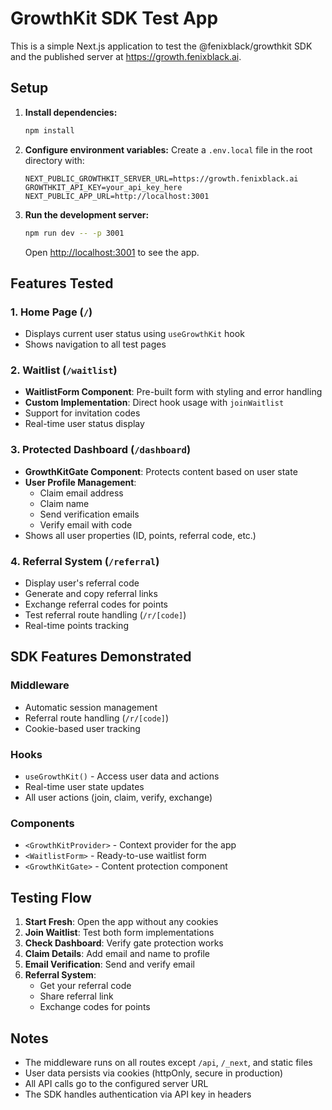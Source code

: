 # GrowthKit SDK Test App

This is a simple Next.js application to test the @fenixblack/growthkit SDK and the published server at https://growth.fenixblack.ai.

## Setup

1. **Install dependencies:**
   ```bash
   npm install
   ```

2. **Configure environment variables:**
   Create a `.env.local` file in the root directory with:
   ```
   NEXT_PUBLIC_GROWTHKIT_SERVER_URL=https://growth.fenixblack.ai
   GROWTHKIT_API_KEY=your_api_key_here
   NEXT_PUBLIC_APP_URL=http://localhost:3001
   ```

3. **Run the development server:**
   ```bash
   npm run dev -- -p 3001
   ```

   Open [http://localhost:3001](http://localhost:3001) to see the app.

## Features Tested

### 1. **Home Page** (`/`)
- Displays current user status using `useGrowthKit` hook
- Shows navigation to all test pages

### 2. **Waitlist** (`/waitlist`)
- **WaitlistForm Component**: Pre-built form with styling and error handling
- **Custom Implementation**: Direct hook usage with `joinWaitlist`
- Support for invitation codes
- Real-time user status display

### 3. **Protected Dashboard** (`/dashboard`)
- **GrowthKitGate Component**: Protects content based on user state
- **User Profile Management**:
  - Claim email address
  - Claim name
  - Send verification emails
  - Verify email with code
- Shows all user properties (ID, points, referral code, etc.)

### 4. **Referral System** (`/referral`)
- Display user's referral code
- Generate and copy referral links
- Exchange referral codes for points
- Test referral route handling (`/r/[code]`)
- Real-time points tracking

## SDK Features Demonstrated

### Middleware
- Automatic session management
- Referral route handling (`/r/[code]`)
- Cookie-based user tracking

### Hooks
- `useGrowthKit()` - Access user data and actions
- Real-time user state updates
- All user actions (join, claim, verify, exchange)

### Components
- `<GrowthKitProvider>` - Context provider for the app
- `<WaitlistForm>` - Ready-to-use waitlist form
- `<GrowthKitGate>` - Content protection component

## Testing Flow

1. **Start Fresh**: Open the app without any cookies
2. **Join Waitlist**: Test both form implementations
3. **Check Dashboard**: Verify gate protection works
4. **Claim Details**: Add email and name to profile
5. **Email Verification**: Send and verify email
6. **Referral System**: 
   - Get your referral code
   - Share referral link
   - Exchange codes for points

## Notes

- The middleware runs on all routes except `/api`, `/_next`, and static files
- User data persists via cookies (httpOnly, secure in production)
- All API calls go to the configured server URL
- The SDK handles authentication via API key in headers